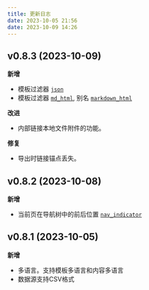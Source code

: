 ```yaml
---
title: 更新日志
date: 2023-10-05 21:56
date: 2023-10-09 14:26
---
```


## v0.8.3 (2023-10-09)

**新增**

- 模板过滤器 [`json`](内置过滤器#json)
- 模板过滤器 [`md_html`](内置过滤器#markdown_html), 别名 [`markdown_html`](内置过滤器#markdown_html)

**改进**

- 内部链接本地文件附件的功能。

**修复**

- 导出时链接锚点丢失。

## v0.8.2 (2023-10-08)

**新增**

- 当前页在导航树中的前后位置 [`nav_indicator`](内置函数#nav_indicator)

## v0.8.1 (2023-10-05)

**新增**

- 多语言。支持模板多语言和内容多语言
- 数据源支持CSV格式